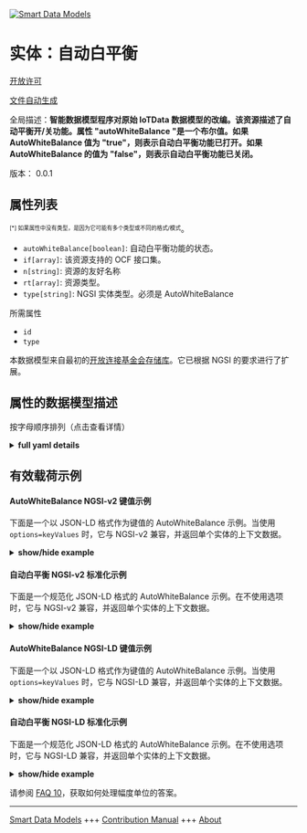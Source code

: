 <!-- 10-Header -->  
[![Smart Data Models](https://smartdatamodels.org/wp-content/uploads/2022/01/SmartDataModels_logo.png "Logo")](https://smartdatamodels.org)  
实体：自动白平衡  
========<!-- /10-Header -->  
<!-- 15-License -->  
[开放许可](https://github.com/smart-data-models//dataModel.OCF/blob/master/AutoWhiteBalance/LICENSE.md)  
[文件自动生成](https://docs.google.com/presentation/d/e/2PACX-1vTs-Ng5dIAwkg91oTTUdt8ua7woBXhPnwavZ0FxgR8BsAI_Ek3C5q97Nd94HS8KhP-r_quD4H0fgyt3/pub?start=false&loop=false&delayms=3000#slide=id.gb715ace035_0_60)  
<!-- /15-License -->  
<!-- 20-Description -->  
全局描述：**智能数据模型程序对原始 IoTData 数据模型的改编。该资源描述了自动平衡开/关功能。属性 "autoWhiteBalance "是一个布尔值。如果 AutoWhiteBalance 值为 "true"，则表示自动白平衡功能已打开。如果 AutoWhiteBalance 的值为 "false"，则表示自动白平衡功能已关闭。**  
版本： 0.0.1  
<!-- /20-Description -->  
<!-- 30-PropertiesList -->  

## 属性列表  

<sup><sub>[*] 如果属性中没有类型，是因为它可能有多个类型或不同的格式/模式</sub></sup>。  
- `autoWhiteBalance[boolean]`: 自动白平衡功能的状态。  - `if[array]`: 该资源支持的 OCF 接口集。  - `n[string]`: 资源的友好名称  - `rt[array]`: 资源类型。  - `type[string]`: NGSI 实体类型。必须是 AutoWhiteBalance  <!-- /30-PropertiesList -->  
<!-- 35-RequiredProperties -->  
所需属性  
- `id`  - `type`  <!-- /35-RequiredProperties -->  
<!-- 40-RequiredProperties -->  
本数据模型来自最初的[开放连接基金会存储库](https://github.com/openconnectivityfoundation/IoTDataModels)。它已根据 NGSI 的要求进行了扩展。  
<!-- /40-RequiredProperties -->  
<!-- 50-DataModelHeader -->  
## 属性的数据模型描述  
按字母顺序排列（点击查看详情）  
<!-- /50-DataModelHeader -->  
<!-- 60-ModelYaml -->  
<details><summary><strong>full yaml details</strong></summary>    
```yaml  
AutoWhiteBalance:    
  description: 'Smart Data Models Program adaptation of the original IoTData data Models. This Resource describes an auto balance on/off feature. The Property ''autoWhiteBalance'' is a boolean. An AutoWhiteBalance value of ''true'' means that the auto white balance feature is on. An AutoWhiteBalance value of ''false'' means that the auto white balance feature is off. '    
  properties:    
    autoWhiteBalance:    
      description: The status of the Auto White balance feature.    
      type: boolean    
      x-ngsi:    
        type: Property    
    if:    
      description: The OCF Interface set supported by this Resource.    
      items:    
        enum:    
          - oic.if.a    
          - oic.if.baseline    
        type: string    
      minItems: 2    
      readOnly: true    
      type: array    
      uniqueItems: true    
      x-ngsi:    
        type: Property    
    n:    
      description: Friendly name of the Resource    
      maxLength: 64    
      readOnly: true    
      type: string    
      x-ngsi:    
        type: Property    
    rt:    
      description: The Resource Type.    
      items:    
        enum:    
          - oic.r.colour.autowhitebalance    
        maxLength: 64    
        type: string    
      minItems: 1    
      readOnly: true    
      type: array    
      uniqueItems: true    
      x-ngsi:    
        type: Property    
    type:    
      description: NGSI entity type. It has to be AutoWhiteBalance    
      enum:    
        - AutoWhiteBalance    
      type: string    
      x-ngsi:    
        type: Property    
  required:    
    - id    
    - type    
  type: object    
  x-derived-from: https://github.com/OpenInterConnect/IoTDataModels/blob/master/AutoWhiteBalanceResURI.swagger.json    
  x-disclaimer: 'Redistribution and use in source and binary forms, with or without modification, are permitted  provided that the license conditions are met. Copyleft (c) 2022 Contributors to Smart Data Models Program'    
  x-license-url: https://github.com/smart-data-models/dataModel.OCF/blob/master/AutoWhiteBalance/LICENSE.md    
  x-model-schema: https://smart-data-models.github.io/dataModel.IoTDataModels/AutoWhiteBalance/schema.json    
  x-model-tags: OCF    
  x-version: 0.0.1    
```  
</details>    
<!-- /60-ModelYaml -->  
<!-- 70-MiddleNotes -->  
<!-- /70-MiddleNotes -->  
<!-- 80-Examples -->  
## 有效载荷示例  
#### AutoWhiteBalance NGSI-v2 键值示例  
下面是一个以 JSON-LD 格式作为键值的 AutoWhiteBalance 示例。当使用 `options=keyValues` 时，它与 NGSI-v2 兼容，并返回单个实体的上下文数据。  
<details><summary><strong>show/hide example</strong></summary>    
```json  
{  
  "id": "urn:ngsi-ld:AutoWhiteBalance:id:YBGX:79096195",  
  "dateCreated": "1988-12-28T18:35:21Z",  
  "dateModified": "1995-01-26T21:45:21Z",  
  "source": "Identify most event degree. Beautiful national baby Mr. True brother sign after head. Enjoy rather last evidence easy.",  
  "name": "Name million behavior. Arrive enough kitchen financial control. Top Mr add structure.",  
  "alternateName": "Computer long food sense born break air care. Rule camera college ability mind defense.",  
  "description": "Reflect book religious rule argue born second artist. Class perform anything. Couple together dream.",  
  "dataProvider": "Instead present poor decision manage tend. Receive plan thus already. Could see population full himself.",  
  "owner": [  
    "urn:ngsi-ld:AutoWhiteBalance:items:GMHA:08426645",  
    "urn:ngsi-ld:AutoWhiteBalance:items:OQIY:30011178"  
  ],  
  "seeAlso": [  
    "urn:ngsi-ld:AutoWhiteBalance:items:FELU:43170881",  
    "urn:ngsi-ld:AutoWhiteBalance:items:RFVY:17552908"  
  ],  
  "location": {  
    "type": "Point",  
    "coordinates": [  
      -43.3466335,  
      -125.620359  
    ]  
  },  
  "address": {  
    "streetAddress": "Bag form author.",  
    "addressLocality": "Family along class boy analysis. One control citizen language blue eye painting.",  
    "addressRegion": "Song ago begin wear either. Dinner establish theory until. Argue describe behavior step.",  
    "addressCountry": "Few near year notice. Thank white there once rich. Nothing clear line artist off effort image.",  
    "postalCode": "Fast bar language young husband. Loss million enough me.",  
    "postOfficeBoxNumber": "I paper share operation billion play mouth smile."  
  },  
  "areaServed": "Generation soldier history financial their. Simple tough clearly Congress artist wonder. International morning shoulder help."  
}  
```  
</details>  
#### 自动白平衡 NGSI-v2 标准化示例  
下面是一个规范化 JSON-LD 格式的 AutoWhiteBalance 示例。在不使用选项时，它与 NGSI-v2 兼容，并返回单个实体的上下文数据。  
<details><summary><strong>show/hide example</strong></summary>    
```json  
{  
  "id": {  
    "type": "string",  
    "value": "urn:ngsi-ld:AutoWhiteBalance:id:YBGX:79096195"  
  },  
  "dateCreated": {  
    "format": "date-time",  
    "type": "string",  
    "value": "1988-12-28T18:35:21Z"  
  },  
  "dateModified": {  
    "format": "date-time",  
    "type": "string",  
    "value": "1995-01-26T21:45:21Z"  
  },  
  "source": {  
    "type": "string",  
    "value": "Identify most event degree. Beautiful national baby Mr. True brother sign after head. Enjoy rather last evidence easy."  
  },  
  "name": {  
    "type": "string",  
    "value": "Name million behavior. Arrive enough kitchen financial control. Top Mr add structure."  
  },  
  "alternateName": {  
    "type": "string",  
    "value": "Computer long food sense born break air care. Rule camera college ability mind defense."  
  },  
  "description": {  
    "type": "string",  
    "value": "Reflect book religious rule argue born second artist. Class perform anything. Couple together dream."  
  },  
  "dataProvider": {  
    "type": "string",  
    "value": "Instead present poor decision manage tend. Receive plan thus already. Could see population full himself."  
  },  
  "owner": {  
    "type": "array",  
    "value": [  
      "urn:ngsi-ld:AutoWhiteBalance:items:GMHA:08426645",  
      "urn:ngsi-ld:AutoWhiteBalance:items:OQIY:30011178"  
    ]  
  },  
  "seeAlso": {  
    "type": "array",  
    "value": [  
      "urn:ngsi-ld:AutoWhiteBalance:items:FELU:43170881",  
      "urn:ngsi-ld:AutoWhiteBalance:items:RFVY:17552908"  
    ]  
  },  
  "location": {  
    "type": "object",  
    "value": {  
      "type": "Point",  
      "coordinates": [  
        -43.3466335,  
        -125.620359  
      ]  
    }  
  },  
  "address": {  
    "type": "object",  
    "value": {  
      "streetAddress": "Bag form author.",  
      "addressLocality": "Family along class boy analysis. One control citizen language blue eye painting.",  
      "addressRegion": "Song ago begin wear either. Dinner establish theory until. Argue describe behavior step.",  
      "addressCountry": "Few near year notice. Thank white there once rich. Nothing clear line artist off effort image.",  
      "postalCode": "Fast bar language young husband. Loss million enough me.",  
      "postOfficeBoxNumber": "I paper share operation billion play mouth smile."  
    }  
  },  
  "areaServed": {  
    "type": "string",  
    "value": "Generation soldier history financial their. Simple tough clearly Congress artist wonder. International morning shoulder help."  
  }  
}  
```  
</details>  
#### AutoWhiteBalance NGSI-LD 键值示例  
下面是一个以 JSON-LD 格式作为键值的 AutoWhiteBalance 示例。当使用 `options=keyValues` 时，它与 NGSI-LD 兼容，并返回单个实体的上下文数据。  
<details><summary><strong>show/hide example</strong></summary>    
```json  
{  
    "id": "urn:ngsi-ld:AutoWhiteBalance:id:YBGX:79096195",  
    "dateCreated": "1988-12-28T18:35:21Z",  
    "dateModified": "1995-01-26T21:45:21Z",  
    "source": "Identify most event degree. Beautiful national baby Mr. True brother sign after head. Enjoy rather last evidence easy.",  
    "name": "Name million behavior. Arrive enough kitchen financial control. Top Mr add structure.",  
    "alternateName": "Computer long food sense born break air care. Rule camera college ability mind defense.",  
    "description": "Reflect book religious rule argue born second artist. Class perform anything. Couple together dream.",  
    "dataProvider": "Instead present poor decision manage tend. Receive plan thus already. Could see population full himself.",  
    "owner": [  
        "urn:ngsi-ld:AutoWhiteBalance:items:GMHA:08426645",  
        "urn:ngsi-ld:AutoWhiteBalance:items:OQIY:30011178"  
    ],  
    "seeAlso": [  
        "urn:ngsi-ld:AutoWhiteBalance:items:FELU:43170881",  
        "urn:ngsi-ld:AutoWhiteBalance:items:RFVY:17552908"  
    ],  
    "location": {  
        "type": "Point",  
        "coordinates": [  
            -43.3466335,  
            -125.620359  
        ]  
    },  
    "address": {  
        "streetAddress": "Bag form author.",  
        "addressLocality": "Family along class boy analysis. One control citizen language blue eye painting.",  
        "addressRegion": "Song ago begin wear either. Dinner establish theory until. Argue describe behavior step.",  
        "addressCountry": "Few near year notice. Thank white there once rich. Nothing clear line artist off effort image.",  
        "postalCode": "Fast bar language young husband. Loss million enough me.",  
        "postOfficeBoxNumber": "I paper share operation billion play mouth smile."  
    },  
    "areaServed": "Generation soldier history financial their. Simple tough clearly Congress artist wonder. International morning shoulder help.",  
    "@context": [  
        "https://smartdatamodels.org/context.jsonld",  
        "https://raw.githubusercontent.com/smart-data-models/dataModel.OCF/master/context.jsonld"  
    ]  
}  
```  
</details>  
#### 自动白平衡 NGSI-LD 标准化示例  
下面是一个规范化 JSON-LD 格式的 AutoWhiteBalance 示例。在不使用选项时，它与 NGSI-LD 兼容，并返回单个实体的上下文数据。  
<details><summary><strong>show/hide example</strong></summary>    
```json  
{  
    "id": "urn:ngsi-ld:AutoWhiteBalance:id:SHPY:77370068",  
    "dateCreated": {  
        "type": "Property",  
        "value": {  
            "@type": "DateTime",  
            "@value": "2003-06-25T11:21:45Z"  
        }  
    },  
    "dateModified": {  
        "type": "Property",  
        "value": {  
            "@type": "DateTime",  
            "@value": "1996-05-23T06:32:59Z"  
        }  
    },  
    "source": {  
        "type": "Property",  
        "value": "Experience side choose different. Guess military improve another course."  
    },  
    "name": {  
        "type": "Property",  
        "value": "Store machine cup chair American who fill. Term kid feeling south old. Which page late argue."  
    },  
    "alternateName": {  
        "type": "Property",  
        "value": "Role science important truth early ask. Fight nice culture attack laugh real produce."  
    },  
    "description": {  
        "type": "Property",  
        "value": "Television sense parent without. Performance as subject camera help career enough itself."  
    },  
    "dataProvider": {  
        "type": "Property",  
        "value": "Part maybe marriage well once husband impact. Whom fund clear. With decade friend environmental daughter color."  
    },  
    "owner": {  
        "type": "Property",  
        "value": [  
            "urn:ngsi-ld:AutoWhiteBalance:items:SPJG:46454935",  
            "urn:ngsi-ld:AutoWhiteBalance:items:NSUP:12033069"  
        ]  
    },  
    "seeAlso": {  
        "type": "Property",  
        "value": [  
            "urn:ngsi-ld:AutoWhiteBalance:items:RRVP:40192072"  
        ]  
    },  
    "location": {  
        "type": "Property",  
        "value": {  
            "type": "Point",  
            "coordinates": [  
                -45.953554,  
                -4.363316  
            ]  
        }  
    },  
    "address": {  
        "type": "Property",  
        "value": {  
            "streetAddress": "Education draw firm citizen police. Meet return third fill step series.",  
            "addressLocality": "Of top son too land write. Building memory idea forget yeah here peace.",  
            "addressRegion": "Nature race need them only mouth since answer. Early scientist seat public.",  
            "addressCountry": "Daughter address adult eight sort go sign right. See bag hand long.",  
            "postalCode": "Bag station others music increase. Family entire serious including away nothing move. Blood hard the visit represent over another.",  
            "postOfficeBoxNumber": "Movement pay way person goal. Gun move environmental apply reality always. Member drive economic kid husband social growth game."  
        }  
    },  
    "areaServed": {  
        "type": "Property",  
        "value": "Least change unit environmental. Top long because against case turn. Performance beautiful save where consider note then minute."  
    },  
    "@context": [  
        "https://smartdatamodels.org/context.jsonld",  
        "https://raw.githubusercontent.com/smart-data-models/dataModel.OCF/master/context.jsonld"  
    ]  
}  
```  
</details><!-- /80-Examples -->  
<!-- 90-FooterNotes -->  
<!-- /90-FooterNotes -->  
<!-- 95-Units -->  
请参阅 [FAQ 10](https://smartdatamodels.org/index.php/faqs/)，获取如何处理幅度单位的答案。  
<!-- /95-Units -->  
<!-- 97-LastFooter -->  
---  
[Smart Data Models](https://smartdatamodels.org) +++ [Contribution Manual](https://bit.ly/contribution_manual) +++ [About](https://bit.ly/Introduction_SDM)<!-- /97-LastFooter -->  

